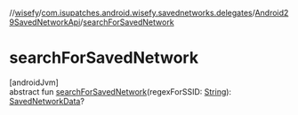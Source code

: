 //[wisefy](../../../index.md)/[com.isupatches.android.wisefy.savednetworks.delegates](../index.md)/[Android29SavedNetworkApi](index.md)/[searchForSavedNetwork](search-for-saved-network.md)

# searchForSavedNetwork

[androidJvm]\
abstract fun [searchForSavedNetwork](search-for-saved-network.md)(regexForSSID: [String](https://kotlinlang.org/api/latest/jvm/stdlib/kotlin/-string/index.html)): [SavedNetworkData](../../com.isupatches.android.wisefy.savednetworks.entities/-saved-network-data/index.md)?
